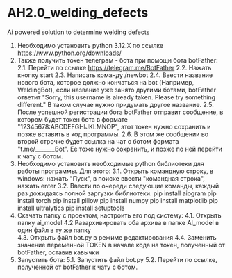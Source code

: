 # AH2.0_welding_defects
Ai powered solution to determine welding defects 

1. Необходимо установить python 3.12.X по ссылке https://www.python.org/downloads/
2. Также получить токен телеграм - бота при помощи бота botFather:
2.1. Перейти по ссылке https://telegram.me/BotFather
2.2. Нажать кнопку start
2.3. Написать команду /newbot
2.4. Ввести название нового бота, которое должно кончаться на bot (Например, WeldingBot),
 если название уже занято другими ботами, botFather ответит
 "Sorry, this username is already taken. Please try something different."
В таком случае нужно придумать другое название.
2.5. После успешной регистрации бота botFather отправит сообщение, в котором будет токен бота в формате
 "12345678:ABCDEFGHIJKLMNOP", этот токен нужно сохранить и позже вставить в код программы.
2.6. В этом же сообщении во второй строчке будет ссылка на чат с ботом формата "t.me/_______Bot".
 Ее тоже нужно сохранить, и позже по ней перейти к чату с ботом.
3. Необходимо установить необходимые python библиотеки для работы программы. Для этого:
3.1. Открыть командную строку, в windows: нажать "Пуск", в поиске ввести "командная строка", нажать enter
3.2. Ввести по очереди следующие команды, каждый раз дожидаясь полной заргузки библиотеки.
pip install aiogram
pip install torch
pip install pillow
pip install numpy
pip install matplotlib
pip install ultralytics
pip install setuptools
4. Скачать папку с проектом, настроить его под систему:
4.1. Открыть папку ai_model
4.2  Разархивировать оба архива в папке AI_model в один файл в ту же папку                                         
4.3. Открыть файл bot.py в режиме редактирования
4.4. Заменить значение переменной TOKEN в начале кода на токен, полученный от botFather, оставив кавычки
5. Запустить бота:
5.1. Запустить файл bot.py
5.2. Перейти по ссылке, полученной от botFather к чату с ботом.
